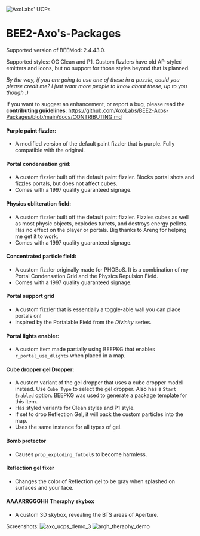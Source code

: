 ![AxoLabs' UCPs](https://user-images.githubusercontent.com/125143965/220545356-dc6fc292-efe7-4334-b8f5-97226796dd05.png)
# BEE2-Axo's-Packages
Supported version of BEEMod: 2.4.43.0.

Supported styles: OG Clean and P1. Custom fizzlers have old AP-styled emitters and icons, but no support for those styles beyond that is planned.

*By the way, if you are going to use one of these in a puzzle, could you please credit me? I just want more people to know about these, up to you though :)*

If you want to suggest an enhancement, or report a bug, please read the **contributing guidelines**: https://github.com/AxoLabs/BEE2-Axos-Packages/blob/main/docs/CONTRIBUTING.md

#### Purple paint fizzler: 
- A modified version of the default paint fizzler that is purple. Fully compatible with the original.
#### Portal condensation grid: 
- A custom fizzler built off the default paint fizzler. Blocks portal shots and fizzles portals, but does not affect cubes. 
- Comes with a 1997 quality guaranteed signage.
#### Physics obliteration field: 
- A custom fizzler built off the default paint fizzler. Fizzles cubes as well as most physic objects, explodes turrets, and destroys energy pellets. Has no effect on the player or portals. Big thanks to Areng for helping me get it to work. 
- Comes with a 1997 quality guaranteed signage.
#### Concentrated particle field:
- A custom fizzler originally made for PHOBoS. It is a combination of my Portal Condensation Grid and the Physics Repulsion Field.
- Comes with a 1997 quality guaranteed signage.
#### Portal support grid
- A custom fizzler that is essentially a toggle-able wall you can place portals on!
- Inspired by the Portalable Field from the _Divinity_ series.
#### Portal lights enabler:
- A custom item made partially using BEEPKG that enables `r_portal_use_dlights` when placed in a map.
#### Cube dropper gel Dropper:
- A custom variant of the gel dropper that uses a cube dropper model instead. Use `Cube Type` to select the gel dropper. Also has a `Start Enabled` option. BEEPKG was used to generate a package template for this item.
- Has styled variants for Clean styles and P1 style.
- If set to drop Reflection Gel, it will pack the custom particles into the map.
- Uses the same instance for all types of gel.
#### Bomb protector
- Causes `prop_exploding_futbol`s to become harmless.
#### Reflection gel fixer
- Changes the color of Reflection gel to be gray when splashed on surfaces and your face.
#### AAAARRGGGHH Theraphy skybox
- A custom 3D skybox, revealing the BTS areas of Aperture.

Screenshots:
![axo_ucps_demo_3](https://user-images.githubusercontent.com/125143965/224567686-48fba1be-28b2-4b40-ada6-bcf922619cab.png)
![argh_theraphy_demo](https://user-images.githubusercontent.com/125143965/224567695-5729fadb-869e-47ff-8d60-d2d351dca77b.png)
